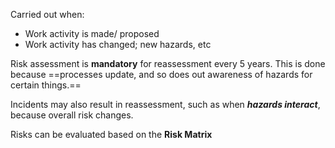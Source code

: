 Carried out when:
- Work activity is made/ proposed
- Work activity has changed; new hazards, etc

Risk assessment is **mandatory** for reassessment every 5 years. This is done because ==processes update, and so does out awareness of hazards for certain things.==

Incidents may also result in reassessment, such as when ***hazards interact***, because overall risk changes.

Risks can be evaluated based on the **Risk Matrix**

